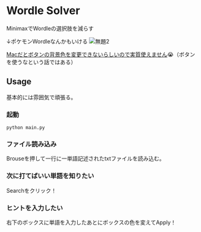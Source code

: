 # Wordle Solver
MinimaxでWordleの選択肢を減らす

↓ポケモンWordleなんかもいける
![無題2](https://user-images.githubusercontent.com/39112867/155692445-dea7fab4-2503-47ac-8be6-3c54fdd6b1cd.png)

<u>Macだとボタンの背景色を変更できないらしいので実質使えません</u>😭（ボタンを使うなという話ではある）

## Usage

基本的には雰囲気で頑張る。

### 起動
```
python main.py
```

### ファイル読み込み
Brouseを押して一行に一単語記述されたtxtファイルを読み込む。

### 次に打てばいい単語を知りたい
Searchをクリック！

### ヒントを入力したい
右下のボックスに単語を入力したあとにボックスの色を変えてApply！
